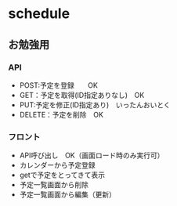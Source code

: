 # schedule
## お勉強用

### API
- POST:予定を登録　　OK
- GET：予定を取得(ID指定ありなし)　OK
- PUT:予定を修正(ID指定あり)　いったんおいとく
- DELETE：予定を削除　OK

### フロント
- API呼び出し　OK（画面ロード時のみ実行可）
- カレンダーから予定登録
- getで予定をとってきて表示
- 予定一覧画面から削除
- 予定一覧画面から編集（更新）
